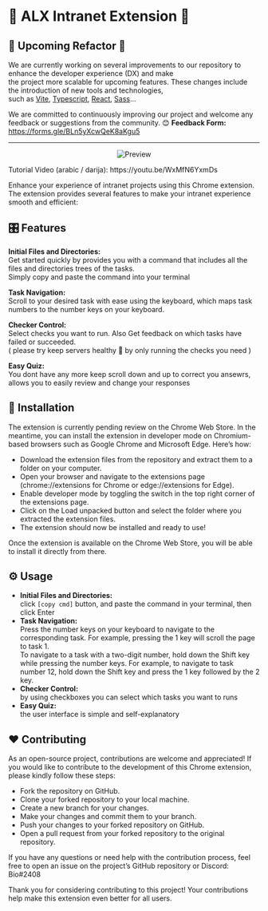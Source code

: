 #  💫 ALX Intranet Extension 💫 

## 🚧 Upcoming Refactor 🚧
We are currently working on several improvements to our repository to enhance the developer experience (DX) and make  
the project more scalable for upcoming features. These changes include the introduction of new tools and technologies,  
such as [Vite](https://vitejs.dev/), [Typescript](https://typescriptlang.org/), [React](https://react.dev/), [Sass](https://sass-lang.com/)...

We are committed to continuously improving our project and welcome any feedback or suggestions from the community. 😊
**Feedback Form:** https://forms.gle/BLn5yXcwQeK8aKgu5
<hr />
<div align="center"> <img src="https://github.com/nuuxcode/intranet-chrome-extension/assets/24565896/b2577ca8-9868-473e-ba44-96f8334ca45e" alt="Preview"> </div>
<p>
Tutorial Video (arabic / darija): https://youtu.be/WxMfN6YxmDs 
</p>
Enhance your experience of intranet projects using this Chrome extension.  <br />
The extension provides several features to make your intranet experience smooth and efficient:

## 🎛️ Features
**Initial Files and Directories:**  
Get started quickly by provides you 
with a command that includes all the files and directories trees of the tasks.  
Simply copy and paste the command into your terminal

**Task Navigation:**  
Scroll to your desired task with ease using the keyboard,
which maps task numbers to the number keys on your keyboard.

**Checker Control:**  
Select checks you want to run. Also Get feedback on which tasks have failed or succeeded.  
( please try keep servers healthy 💚 by only running the checks you need )

**Easy Quiz:**  
You dont have any more keep scroll down and up to correct you ansewrs,
allows you to easily  review and change your responses

## 🧩 Installation
The extension is currently pending review on the Chrome Web Store. In the meantime, you can install the extension in developer mode on Chromium-based browsers such as Google Chrome and Microsoft Edge. Here’s how:

- Download the extension files from the repository and extract them to a folder on your computer.
- Open your browser and navigate to the extensions page (chrome://extensions for Chrome or edge://extensions for Edge).
- Enable developer mode by toggling the switch in the top right corner of the extensions page.
- Click on the Load unpacked button and select the folder where you extracted the extension files.
- The extension should now be installed and ready to use!

Once the extension is available on the Chrome Web Store, you will be able to install it directly from there.

## ⚙️ Usage

- **Initial Files and Directories:**  
  click `[copy cmd]` button, and paste the command in your terminal, then click Enter
- **Task Navigation:**  
  Press the number keys on your keyboard to navigate to the corresponding task.
  For example, pressing the 1 key will scroll the page to task 1.<br />
  To navigate to a task with a two-digit number, hold down the Shift key while pressing the number keys. 
  For example, to navigate to task number 12, hold down the Shift key and press the 1 key followed by the 2 key.
- **Checker Control:**  
  by using checkboxes you can select which tasks you want to runs
- **Easy Quiz:**  
  the user interface is simple and self-explanatory

## ❤️ Contributing
As an open-source project, contributions are welcome and appreciated! If you would like to contribute to the development of this Chrome extension, please kindly follow these steps:

- Fork the repository on GitHub.
- Clone your forked repository to your local machine.
- Create a new branch for your changes.
- Make your changes and commit them to your branch.
- Push your changes to your forked repository on GitHub.
- Open a pull request from your forked repository to the original repository.

If you have any questions or need help with the contribution process, feel free to open an issue on the project’s GitHub repository or Discord: Bio#2408

Thank you for considering contributing to this project! Your contributions help make this extension even better for all users.
